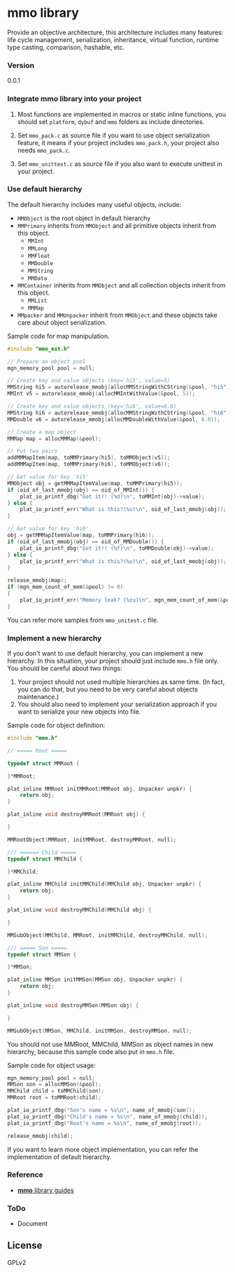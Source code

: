 # **mmo** library
Provide an objective architecture, this architecture includes many features:
life cycle management, serialization, inheritance, virtual function, runtime type casting, comparison, hashable, etc.

### Version
0.0.1

### Integrate **mmo** library into your project
1. Most functions are implemented in macros or static inline functions, you should set `platform`, `dybuf` and `mmo`
   folders as include directories.

2. Set `mmo_pack.c` as source file if you want to use object serialization feature, it means if your project includes
   `mmo_pack.h`, your project also needs `mmo_pack.c`.
   
3. Set `mmo_unittest.c` as source file if you also want to execute unittest in your project.

### Use default hierarchy
The default hierarchy includes many useful objects, include: 
* `MMObject` is the root object in default hierarchy
* `MMPrimary` inherits from `MMObject` and all primitive objects inherit from this object.
    * `MMInt`
    * `MMLong`
    * `MMFloat`
    * `MMDouble`
    * `MMString`
    * `MMData`
* `MMContainer` inherits from `MMObject` and all collection objects inherit from this object.
    * `MMList`
    * `MMMap`
* `MMpacker` and `MMUnpacker` inherit from `MMObject` and these objects take care about object serialization.

Sample code for map manipulation.
```C
#include "mmo_ext.h"

// Prepare an object pool
mgn_memory_pool pool = null;

// Create key and value objects (key='hi5', value=5)
MMString hi5 = autorelease_mmobj(allocMMStringWithCString(&pool, "hi5"));
MMInt v5 = autorelease_mmobj(allocMMIntWithValue(&pool, 5));

// Create key and value objects (key='hi6', value=6.0)
MMString hi6 = autorelease_mmobj(allocMMStringWithCString(&pool, "hi6"));
MMDouble v6 = autorelease_mmobj(allocMMDoubleWithValue(&pool, 6.0));

// Create a map object
MMMap map = allocMMMap(&pool);

// Put two pairs
addMMMapItem(map, toMMPrimary(hi5), toMMObject(v5));
addMMMapItem(map, toMMPrimary(hi6), toMMObject(v6));

// Get value for key 'hi5'
MMObject obj = getMMMapItemValue(map, toMMPrimary(hi5));
if (oid_of_last_mmobj(obj) == oid_of_MMInt()) {
    plat_io_printf_dbg("Got it!! (%d)\n", toMMInt(obj)->value);
} else {
    plat_io_printf_err("What is this?(%u)\n", oid_of_last_mmobj(obj));
}

// Get value for key 'hi6'
obj = getMMMapItemValue(map, toMMPrimary(hi6));
if (oid_of_last_mmobj(obj) == oid_of_MMDouble()) {
    plat_io_printf_dbg("Got it!! (%f)\n", toMMDouble(obj)->value);
} else {
    plat_io_printf_err("What is this?(%u)\n", oid_of_last_mmobj(obj));
}

release_mmobj(map);
if (mgn_mem_count_of_mem(&pool) != 0)
{
    plat_io_printf_err("Memory leak? (%zu)\n", mgn_mem_count_of_mem(&pool));
}

```

You can refer more samples from `mmo_unitest.c` file.


### Implement a new hierarchy
If you don't want to use default hierarchy, you can implement a new hierarchy. In this situation, your project should
just include `mmo.h` file only. You should be careful about two things:
1. Your project should not used multiple hierarchies as same time. (In fact, you can do that, but you need to be very
   careful about objects maintenance.)
2. You should also need to implement your serialization approach if you want to serialize your new objects into file.

Sample code for object definition:
```c
#include "mmo.h"

// ===== Root =====

typedef struct MMRoot {

}*MMRoot;

plat_inline MMRoot initMMRoot(MMRoot obj, Unpacker unpkr) {
    return obj;
}

plat_inline void destroyMMRoot(MMRoot obj) {

}

MMRootObject(MMRoot, initMMRoot, destroyMMRoot, null);

/// ====== Child =====
typedef struct MMChild {

}*MMChild;

plat_inline MMChild initMMChild(MMChild obj, Unpacker unpkr) {
    return obj;
}

plat_inline void destroyMMChild(MMChild obj) {

}

MMSubObject(MMChild, MMRoot, initMMChild, destroyMMChild, null);

/// ===== Son =====
typedef struct MMSon {

}*MMSon;

plat_inline MMSon initMMSon(MMSon obj, Unpacker unpkr) {
    return obj;
}

plat_inline void destroyMMSon(MMSon obj) {

}

MMSubObject(MMSon, MMChild, initMMSon, destroyMMSon, null);

```

You should not use MMRoot, MMChild, MMSon as object names in new hierarchy, because this sample code also put in `mmo.h` file.

Sample code for object usage:
```C
mgn_memory_pool pool = null;
MMSon son = allocMMSon(&pool);
MMChild child = toMMChild(son);
MMRoot root = toMMRoot(child);

plat_io_printf_dbg("Son's name = %s\n", name_of_mmobj(son));
plat_io_printf_dbg("Child's name = %s\n", name_of_mmobj(child));
plat_io_printf_dbg("Root's name = %s\n", name_of_mmobj(root));

release_mmobj(child);
```

If you want to learn more object implementation, you can refer the implementation of default hierarchy.

### Reference
* [**mmo** library guides](./GUIDES.md)

### ToDo
- Document

License
---
GPLv2
